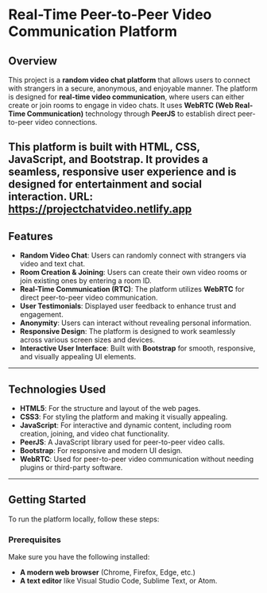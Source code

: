 # Real-Time Peer-to-Peer Video Communication Platform

## Overview

This project is a **random video chat platform** that allows users to connect with strangers in a secure, anonymous, and enjoyable manner. The platform is designed for **real-time video communication**, where users can either create or join rooms to engage in video chats. It uses **WebRTC (Web Real-Time Communication)** technology through **PeerJS** to establish direct peer-to-peer video connections.

This platform is built with **HTML**, **CSS**, **JavaScript**, and **Bootstrap**. It provides a seamless, responsive user experience and is designed for **entertainment** and **social interaction**.
URL: https://projectchatvideo.netlify.app
---

## Features

- **Random Video Chat**: Users can randomly connect with strangers via video and text chat.
- **Room Creation & Joining**: Users can create their own video rooms or join existing ones by entering a room ID.
- **Real-Time Communication (RTC)**: The platform utilizes **WebRTC** for direct peer-to-peer video communication.
- **User Testimonials**: Displayed user feedback to enhance trust and engagement.
- **Anonymity**: Users can interact without revealing personal information.
- **Responsive Design**: The platform is designed to work seamlessly across various screen sizes and devices.
- **Interactive User Interface**: Built with **Bootstrap** for smooth, responsive, and visually appealing UI elements.

---

## Technologies Used

- **HTML5**: For the structure and layout of the web pages.
- **CSS3**: For styling the platform and making it visually appealing.
- **JavaScript**: For interactive and dynamic content, including room creation, joining, and video chat functionality.
- **PeerJS**: A JavaScript library used for peer-to-peer video calls.
- **Bootstrap**: For responsive and modern UI design.
- **WebRTC**: Used for peer-to-peer video communication without needing plugins or third-party software.

---

## Getting Started

To run the platform locally, follow these steps:

### Prerequisites

Make sure you have the following installed:
- **A modern web browser** (Chrome, Firefox, Edge, etc.)
- **A text editor** like Visual Studio Code, Sublime Text, or Atom.

